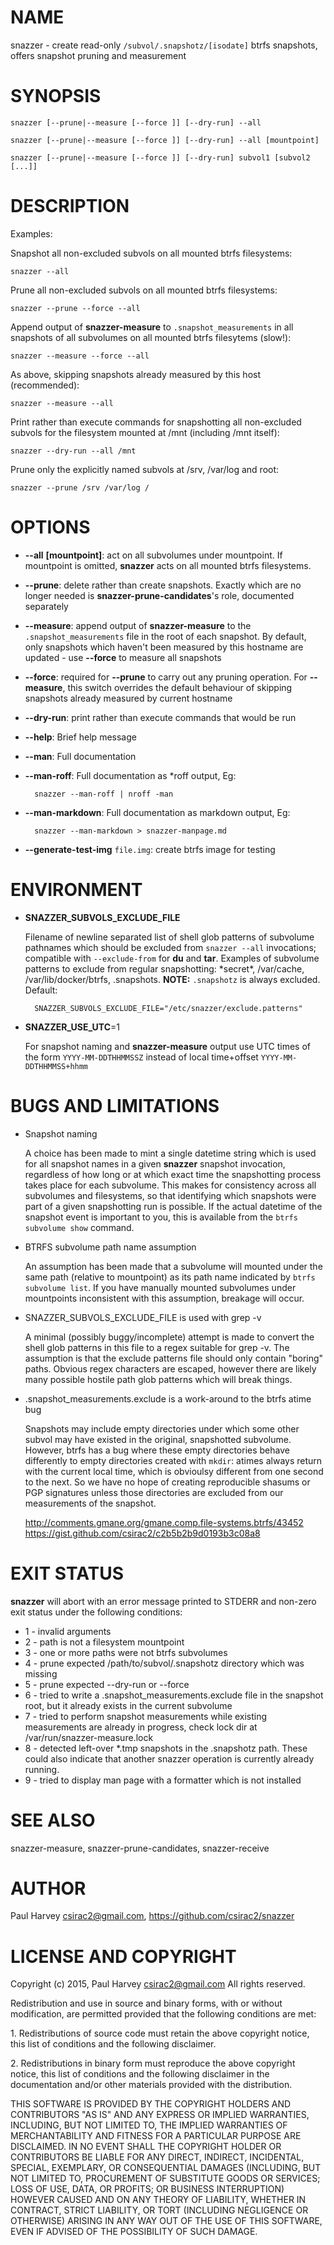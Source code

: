 # NAME

snazzer - create read-only `/subvol/.snapshotz/[isodate]` btrfs snapshots,
offers snapshot pruning and measurement

# SYNOPSIS

    snazzer [--prune|--measure [--force ]] [--dry-run] --all

    snazzer [--prune|--measure [--force ]] [--dry-run] --all [mountpoint]

    snazzer [--prune|--measure [--force ]] [--dry-run] subvol1 [subvol2 [...]]

# DESCRIPTION

Examples:

Snapshot all non-excluded subvols on all mounted btrfs filesystems:

    snazzer --all

Prune all non-excluded subvols on all mounted btrfs filesystems:

    snazzer --prune --force --all

Append output of **snazzer-measure** to `.snapshot_measurements` in all
snapshots of all subvolumes on all mounted btrfs filesytems (slow!):

    snazzer --measure --force --all

As above, skipping snapshots already measured by this host (recommended):

    snazzer --measure --all

Print rather than execute commands for snapshotting all non-excluded subvols for
the filesystem mounted at /mnt (including /mnt itself):

    snazzer --dry-run --all /mnt

Prune only the explicitly named subvols at /srv, /var/log and root:

    snazzer --prune /srv /var/log /

# OPTIONS

- **--all** **\[mountpoint\]**: act on all subvolumes under mountpoint. If
mountpoint is omitted, **snazzer** acts on all mounted btrfs filesystems.
- **--prune**: delete rather than create snapshots. Exactly which are no
longer needed is **snazzer-prune-candidates**'s role, documented separately
- **--measure**: append output of **snazzer-measure** to the
`.snapshot_measurements` file in the root of each snapshot. By default, only
snapshots which haven't been measured by this hostname are updated - use
**--force** to measure all snapshots
- **--force**: required for **--prune** to carry out any pruning operation.
For **--measure**, this switch overrides the default behaviour of skipping
snapshots already measured by current hostname
- **--dry-run**: print rather than execute commands that would be run
- **--help**: Brief help message
- **--man**: Full documentation
- **--man-roff**: Full documentation as \*roff output, Eg:

        snazzer --man-roff | nroff -man

- **--man-markdown**: Full documentation as markdown output, Eg:

        snazzer --man-markdown > snazzer-manpage.md

- **--generate-test-img** `file.img`: create btrfs image for testing

# ENVIRONMENT

- **SNAZZER\_SUBVOLS\_EXCLUDE\_FILE**

    Filename of newline separated list of shell glob patterns of subvolume pathnames
    which should be excluded from `snazzer --all` invocations; compatible with
    `--exclude-from` for **du** and **tar**.  Examples of subvolume patterns to
    exclude from regular snapshotting: \*secret\*, /var/cache, /var/lib/docker/btrfs,
    .snapshots.  **NOTE:** `.snapshotz` is always excluded.
    Default:

        SNAZZER_SUBVOLS_EXCLUDE_FILE="/etc/snazzer/exclude.patterns"

- **SNAZZER\_USE\_UTC**=1

    For snapshot naming and **snazzer-measure** output use UTC times of the form
    `YYYY-MM-DDTHHMMSSZ` instead of local time+offset `YYYY-MM-DDTHHMMSS+hhmm`

# BUGS AND LIMITATIONS

- Snapshot naming

    A choice has been made to mint a single datetime string which is used for all
    snapshot names in a given **snazzer** snapshot invocation, regardless of how long
    or at which exact time the snapshotting process takes place for each subvolume.
    This makes for consistency across all subvolumes and filesystems, so that
    identifying which snapshots were part of a given snapshotting run is possible.
    If the actual datetime of the snapshot event is important to you, this is
    available from the `btrfs subvolume show` command.

- BTRFS subvolume path name assumption

    An assumption has been made that a subvolume will mounted under the same path
    (relative to mountpoint) as its path name indicated by `btrfs subvolume list`.
    If you have manually mounted subvolumes under mountpoints inconsistent with this
    assumption, breakage will occur.

- SNAZZER\_SUBVOLS\_EXCLUDE\_FILE is used with grep -v

    A minimal (possibly buggy/incomplete) attempt is made to convert the shell glob
    patterns in this file to a regex suitable for grep -v. The assumption is that
    the exclude patterns file should only contain "boring" paths. Obvious regex
    characters are escaped, however there are likely many possible hostile path glob
    patterns which will break things.

- .snapshot\_measurements.exclude is a work-around to the btrfs atime bug

    Snapshots may include empty directories under which some other subvol may have
    existed in the original, snapshotted subvolume. However, btrfs has a bug where
    these empty directories behave differently to empty directories created with
    `mkdir`: atimes always return with the current local time, which is obvioulsy
    different from one second to the next. So we have no hope of creating
    reproducible shasums or PGP signatures unless those directories are excluded
    from our measurements of the snapshot.

    http://comments.gmane.org/gmane.comp.file-systems.btrfs/43452
    https://gist.github.com/csirac2/c2b5b2b9d0193b3c08a8

# EXIT STATUS

**snazzer** will abort with an error message printed to STDERR and non-zero exit
status under the following conditions:

- 1 - invalid arguments
- 2 - path is not a filesystem mountpoint
- 3 - one or more paths were not btrfs subvolumes
- 4 - prune expected /path/to/subvol/.snapshotz directory which was missing
- 5 - prune expected --dry-run or --force
- 6 - tried to write a .snapshot\_measurements.exclude file in the snapshot
root, but it already exists in the current subvolume
- 7 - tried to perform snapshot measurements while existing measurements are
already in progress, check lock dir at /var/run/snazzer-measure.lock
- 8 - detected left-over \*.tmp snapshots in the .snapshotz path. These could
also indicate that another snazzer operation is currently already running.
- 9 - tried to display man page with a formatter which is not installed

# SEE ALSO

snazzer-measure, snazzer-prune-candidates, snazzer-receive

# AUTHOR

Paul Harvey <csirac2@gmail.com>, https://github.com/csirac2/snazzer

# LICENSE AND COPYRIGHT

Copyright (c) 2015, Paul Harvey <csirac2@gmail.com> All rights reserved.

Redistribution and use in source and binary forms, with or without
modification, are permitted provided that the following conditions are met:

1\. Redistributions of source code must retain the above copyright notice, this
list of conditions and the following disclaimer.

2\. Redistributions in binary form must reproduce the above copyright notice,
this list of conditions and the following disclaimer in the documentation
and/or other materials provided with the distribution.

THIS SOFTWARE IS PROVIDED BY THE COPYRIGHT HOLDERS AND CONTRIBUTORS "AS IS" AND
ANY EXPRESS OR IMPLIED WARRANTIES, INCLUDING, BUT NOT LIMITED TO, THE IMPLIED
WARRANTIES OF MERCHANTABILITY AND FITNESS FOR A PARTICULAR PURPOSE ARE
DISCLAIMED. IN NO EVENT SHALL THE COPYRIGHT HOLDER OR CONTRIBUTORS BE LIABLE
FOR ANY DIRECT, INDIRECT, INCIDENTAL, SPECIAL, EXEMPLARY, OR CONSEQUENTIAL
DAMAGES (INCLUDING, BUT NOT LIMITED TO, PROCUREMENT OF SUBSTITUTE GOODS OR
SERVICES; LOSS OF USE, DATA, OR PROFITS; OR BUSINESS INTERRUPTION) HOWEVER
CAUSED AND ON ANY THEORY OF LIABILITY, WHETHER IN CONTRACT, STRICT LIABILITY,
OR TORT (INCLUDING NEGLIGENCE OR OTHERWISE) ARISING IN ANY WAY OUT OF THE USE
OF THIS SOFTWARE, EVEN IF ADVISED OF THE POSSIBILITY OF SUCH DAMAGE.
